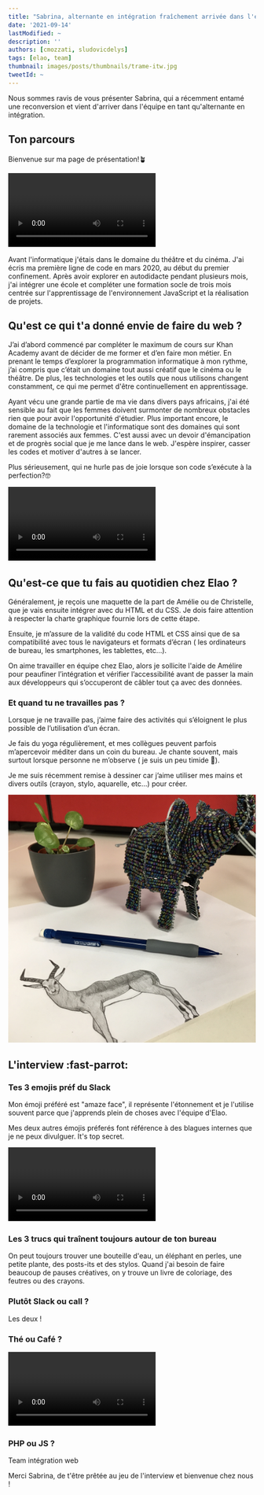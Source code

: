 ```yaml
---
title: "Sabrina, alternante en intégration fraîchement arrivée dans l'équipe ✨"
date: '2021-09-14'
lastModified: ~
description: ''
authors: [cmozzati, sludovicdelys]
tags: [elao, team]
thumbnail: images/posts/thumbnails/trame-itw.jpg
tweetId: ~
---
```


Nous sommes ravis de vous présenter Sabrina, qui a récemment entamé une reconversion et vient d'arriver dans l'équipe en tant qu'alternante en intégration.

## Ton parcours

Bienvenue sur ma page de présentation!🪴

<video src="https://media.giphy.com/media/yyVph7ANKftIs/giphy.mp4?cid=ecf05e47jbcbrar37xaidtdgp1w0pro1qg2ry7az1t37oksp&rid=giphy.mp4&ct=g" autoplay loop></video>

Avant l'informatique j'étais dans le domaine du théâtre et du cinéma. J'ai écris ma première ligne de code en mars 2020, au début du premier confinement.
Après avoir explorer en autodidacte pendant plusieurs mois, j'ai intégrer une école et compléter une formation socle de trois mois centrée sur l'apprentissage de l'environnement JavaScript et la réalisation de projets.

## Qu'est ce qui t'a donné envie de faire du web ?

J’ai d’abord commencé par compléter le maximum de cours sur Khan Academy avant de décider de me former et d’en faire mon métier. En prenant le temps d’explorer la programmation informatique à mon rythme, j’ai compris que c’était un domaine tout aussi créatif que le cinéma ou le théâtre. De plus, les technologies et les outils que nous utilisons changent constamment, ce qui me permet d'être continuellement en apprentissage.

Ayant vécu une grande partie de ma vie dans divers pays africains, j'ai été sensible au fait que les femmes doivent surmonter de nombreux obstacles rien que pour avoir l'opportunité d'étudier. Plus important encore, le domaine de la technologie et l'informatique sont des domaines qui sont rarement associés aux femmes. C'est aussi avec un devoir d'émancipation et de progrès social que je me lance dans le web. J'espère inspirer, casser les codes et motiver d'autres à se lancer.

Plus sérieusement, qui ne hurle pas de joie lorsque son code s’exécute à la perfection?🤓

<video src="https://media.giphy.com/media/55zYS1qxfTXFe/giphy.mp4?cid=ecf05e47lmw7xgbjs2pislcy4b0k5rh5mf4gx94lgzvrxc0p&rid=giphy.mp4&ct=g" autoplay loop></video>


## Qu'est-ce que tu fais au quotidien chez Elao ?

Généralement, je reçois une maquette de la part de Amélie ou de Christelle, que je vais ensuite intégrer avec du HTML et du CSS.
Je dois faire attention à respecter la charte graphique fournie lors de cette étape.

Ensuite, je m’assure de la validité du code HTML et CSS ainsi que de sa compatibilité avec tous le navigateurs et formats d’écran ( les ordinateurs de bureau, les smartphones, les tablettes, etc…).

On aime travailler en équipe chez Elao, alors je sollicite l'aide de Amélire pour peaufiner l’intégration et vérifier l’accessibilité avant de passer la main aux développeurs qui s’occuperont de câbler tout ça avec des données.

### Et quand tu ne travailles pas ?

Lorsque je ne travaille pas, j’aime faire des activités qui s’éloignent le plus possible de l’utilisation d’un écran.

Je fais du yoga régulièrement, et mes collègues peuvent parfois m’apercevoir méditer dans un coin du bureau. Je chante souvent, mais surtout lorsque personne ne m’observe ( je suis un peu timide 🙈).

Je me suis récemment remise à dessiner car j’aime utiliser mes mains et divers outils (crayon, stylo, aquarelle, etc...) pour créer.

![](images/posts/2021/interview/sab-ludo-dessin.jpg)

## L'interview :fast-parrot:

### Tes 3 emojis préf du Slack

Mon émoji préféré est "amaze face", il représente l'étonnement et je l'utilise souvent parce que j'apprends plein de choses avec l'équipe d'Elao.

Mes deux autres émojis préferés font référence à des blagues internes que je ne peux divulguer. It's top secret.

<video src="https://media.giphy.com/media/NdKVEei95yvIY/giphy.mp4?cid=ecf05e47p9x7qmntm1wr78h6jl7rea8gbss2tkt2h0jkqvvj&rid=giphy.mp4&ct=g" autoplay loop></video>

### Les 3 trucs qui traînent toujours autour de ton bureau

On peut toujours trouver une bouteille d'eau, un éléphant en perles, une petite plante, des posts-its et des stylos.
Quand j'ai besoin de faire beaucoup de pauses créatives, on y trouve un livre de coloriage, des feutres ou des crayons.

### Plutôt Slack ou call ?

Les deux !

### Thé ou Café ?

<video src="https://media.giphy.com/media/S6TqDjp87DgYeFKZLc/giphy.mp4?cid=ecf05e47oct3jpb0ghwqnbk7rqntrq1d0t7l5tdxatuwsysd&rid=giphy.mp4&ct=g" autoplay loop></video>

### PHP ou JS ?

Team intégration web

Merci Sabrina, de t'être prêtée au jeu de l'interview et bienvenue chez nous !
